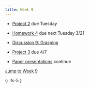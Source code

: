 ```yaml
---
title: Week 9
---
```


- [Project 2](https://ucb-ee106.github.io/106b-sp23site/assets/proj/proj2.pdf) due Tuesday

- [Homework 4](https://ucb-ee106.github.io/106b-sp23site/assets/hw/Homework_4__Vision_and_Estimation.pdf) due next Tuesday 3/21

- [Discussion 9: Grasping](https://ucb-ee106.github.io/106b-sp23site/assets/disc/Discussion_9_Grasping.pdf)

- [Project 3](https://ucb-ee106.github.io/106b-sp23site/assets/proj/proj3.pdf) due 4/7

- [Paper presentations](https://docs.google.com/spreadsheets/d/1R_x_skHDTk3o6-p1RcqvzdAZNXh3GBEzwrG-fD-mpQ0/edit#gid=490407880) continue

<a href="#Week9">Jump to Week 9 </a>

{: .fs-5 }
